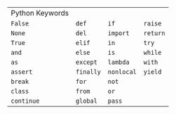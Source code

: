 |                 |           |            |          |
| --------------- | --------- | ---------- | -------- |
| Python Keywords |           |            |          |
| `False`         | `def`     | `if`       | `raise`  |
| `None`          | `del`     | `import`   | `return` |
| `True`          | `elif`    | `in`       | `try`    |
| `and`           | `else`    | `is`       | `while`  |
| `as`            | `except`  | `lambda`   | `with`   |
| `assert`        | `finally` | `nonlocal` | `yield`  |
| `break`         | `for`     | `not`      |          |
| `class`         | `from`    | `or`       |          |
| `continue`      | `global`  | `pass`     |          |